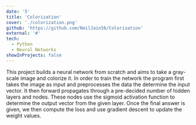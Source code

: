 ```yaml
---
date: '5'
title: 'Colorization'
cover: './colorization.png'
github: 'https://github.com/NeilJain56/Colorization'
external: '#'
tech:
  - Python
  - Neural Networks
showInProjects: false
---
```


This project builds a neural network from scratch and aims to take a gray-scale image and colorize it. In order to train the network the program first takes the image as input and preprocesses the data the determine the input vector. It then forward propagates through a pre-decided number of hidden layers and nodes. These nodes use the sigmoid activation function to determine the output vector from the given layer. Once the final answer is given, we then compute the loss and use gradient descent to update the weight values. 
